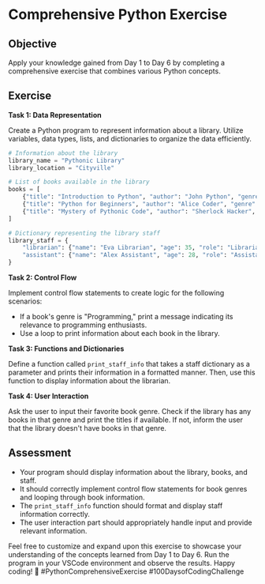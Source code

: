 # Comprehensive Python Exercise

## Objective

Apply your knowledge gained from Day 1 to Day 6 by completing a comprehensive exercise that combines various Python concepts.

## Exercise

**Task 1: Data Representation**

Create a Python program to represent information about a library. Utilize variables, data types, lists, and dictionaries to organize the data efficiently.

```python
# Information about the library
library_name = "Pythonic Library"
library_location = "Cityville"

# List of books available in the library
books = [
    {"title": "Introduction to Python", "author": "John Python", "genre": "Programming"},
    {"title": "Python for Beginners", "author": "Alice Coder", "genre": "Programming"},
    {"title": "Mystery of Pythonic Code", "author": "Sherlock Hacker", "genre": "Mystery"},
]

# Dictionary representing the library staff
library_staff = {
    "librarian": {"name": "Eva Librarian", "age": 35, "role": "Librarian"},
    "assistant": {"name": "Alex Assistant", "age": 28, "role": "Assistant Librarian"},
}
```

**Task 2: Control Flow**

Implement control flow statements to create logic for the following scenarios:

- If a book's genre is "Programming," print a message indicating its relevance to programming enthusiasts.
- Use a loop to print information about each book in the library.

**Task 3: Functions and Dictionaries**

Define a function called `print_staff_info` that takes a staff dictionary as a parameter and prints their information in a formatted manner. Then, use this function to display information about the librarian.

**Task 4: User Interaction**

Ask the user to input their favorite book genre. Check if the library has any books in that genre and print the titles if available. If not, inform the user that the library doesn't have books in that genre.

## Assessment

- Your program should display information about the library, books, and staff.
- It should correctly implement control flow statements for book genres and looping through book information.
- The `print_staff_info` function should format and display staff information correctly.
- The user interaction part should appropriately handle input and provide relevant information.

Feel free to customize and expand upon this exercise to showcase your understanding of the concepts learned from Day 1 to Day 6. Run the program in your VSCode environment and observe the results. Happy coding! 🚀 #PythonComprehensiveExercise #100DaysofCodingChallenge